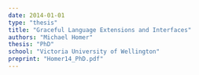 ```yaml
---
date: 2014-01-01
type: "thesis"
title: "Graceful Language Extensions and Interfaces"
authors: "Michael Homer"
thesis: "PhD"
school: "Victoria University of Wellington"
preprint: "Homer14_PhD.pdf"
---
```


